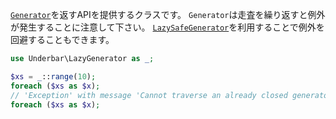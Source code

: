 [`Generator`](http://php.net/manual/ja/class.generator.php)を返すAPIを提供するクラスです。
`Generator`は走査を繰り返すと例外が発生することに注意して下さい。
[`LazySafeGenerator`](#LazySafeGenerator)を利用することで例外を回避することもできます。

```php
use Underbar\LazyGenerator as _;

$xs = _::range(10);
foreach ($xs as $x);
// 'Exception' with message 'Cannot traverse an already closed generator'
foreach ($xs as $x);
```
